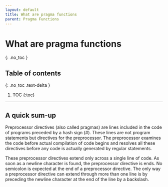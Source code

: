 ```yaml
---
layout: default
title: What are pragma functions
parent: Pragma Functions
---
```


# What are pragma functions
{: .no_toc }

## Table of contents
{: .no_toc .text-delta }

1. TOC
{:toc}

---

## A quick sum-up

Preprocessor directives (also called pragmas) are lines included in the code of programs preceded by a hash sign (#). These lines are not program statements but directives for the preprocessor. The preprocessor examines the code before actual compilation of code begins and resolves all these directives before any code is actually generated by regular statements.

These preprocessor directives extend only across a single line of code. As soon as a newline character is found, the preprocessor directive is ends. No semicolon is expected at the end of a preprocessor directive. The only way a preprocessor directive can extend through more than one line is by preceding the newline character at the end of the line by a backslash.